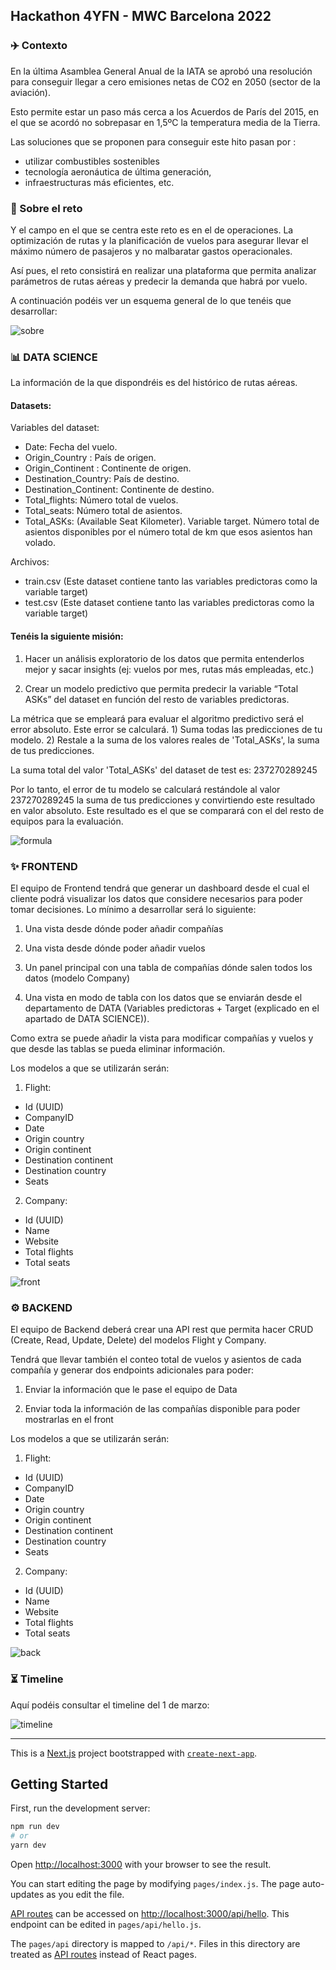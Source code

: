 ## Hackathon 4YFN - MWC Barcelona 2022

### ✈️ Contexto

En la última Asamblea General Anual de la IATA se aprobó una resolución para conseguir llegar a cero emisiones netas de CO2 en 2050 (sector de la aviación).

Esto permite estar un paso más cerca a los Acuerdos de París del 2015, en el que se acordó no sobrepasar en 1,5ºC la temperatura media de la Tierra.

Las soluciones que se proponen para conseguir este hito pasan por :

- utilizar combustibles sostenibles
- tecnología aeronáutica de última generación,
- infraestructuras más eficientes, etc.

### 🦾 Sobre el reto

Y el campo en el que se centra este reto es en el de operaciones. La optimización de rutas y la planificación de vuelos para asegurar llevar el máximo número de pasajeros y no malbaratar gastos operacionales.

Así pues, el reto consistirá en realizar una plataforma que permita analizar parámetros de rutas aéreas y predecir la demanda que habrá por vuelo.

A continuación podéis ver un esquema general de lo que tenéis que desarrollar:

![sobre](https://challenges-asset-files.s3.us-east-2.amazonaws.com/MWC+'22/Esquema+general.png)

### 📊 DATA SCIENCE

La información de la que dispondréis es del histórico de rutas aéreas.

#### Datasets:

Variables del dataset:

- Date: Fecha del vuelo.
- Origin_Country : País de origen.
- Origin_Continent : Continente de origen.
- Destination_Country: País de destino.
- Destination_Continent: Continente de destino.
- Total_flights: Número total de vuelos.
- Total_seats: Número total de asientos.
- Total_ASKs: (Available Seat Kilometer). Variable target. Número total de asientos disponibles por el número total de km que esos asientos han volado.

Archivos:

- train.csv (Este dataset contiene tanto las variables predictoras como la variable target)
- test.csv (Este dataset contiene tanto las variables predictoras como la variable target)

#### Tenéis la siguiente misión:

1. Hacer un análisis exploratorio de los datos que permita entenderlos mejor y sacar insights (ej: vuelos por mes, rutas más empleadas, etc.)

2. Crear un modelo predictivo que permita predecir la variable “Total ASKs” del dataset en función del resto de variables predictoras.

La métrica que se empleará para evaluar el algoritmo predictivo será el error absoluto. Este error se calculará. 1) Suma todas las predicciones de tu modelo. 2) Restale a la suma de los valores reales de 'Total_ASKs', la suma de tus predicciones.

La suma total del valor 'Total_ASKs' del dataset de test es: 237270289245

Por lo tanto, el error de tu modelo se calculará restándole al valor 237270289245 la suma de tus predicciones y convirtiendo este resultado en valor absoluto. Este resultado es el que se comparará con el del resto de equipos para la evaluación.

![formula](https://storage.googleapis.com/bairro-alto.appspot.com/Formula-1646519892030.webp)

### ✨ FRONTEND

El equipo de Frontend tendrá que generar un dashboard desde el cual el cliente podrá visualizar los datos que considere necesarios para poder tomar decisiones. Lo mínimo a desarrollar será lo siguiente:

1. Una vista desde dónde poder añadir compañías

2. Una vista desde dónde poder añadir vuelos

3. Un panel principal con una tabla de compañías dónde salen todos los datos (modelo Company)

4. Una vista en modo de tabla con los datos que se enviarán desde el departamento de DATA (Variables predictoras + Target (explicado en el apartado de DATA SCIENCE)).

Como extra se puede añadir la vista para modificar compañías y vuelos y que desde las tablas se pueda eliminar información.

Los modelos a que se utilizarán serán:

1. Flight:

- Id (UUID)
- CompanyID
- Date
- Origin country
- Origin continent
- Destination continent
- Destination country
- Seats

2. Company:

- Id (UUID)
- Name
- Website
- Total flights
- Total seats

![front](https://challenges-asset-files.s3.us-east-2.amazonaws.com/MWC+'22/Frontend.png)

### ⚙️ BACKEND

El equipo de Backend deberá crear una API rest que permita hacer CRUD (Create, Read, Update, Delete) del modelos Flight y Company.

Tendrá que llevar también el conteo total de vuelos y asientos de cada compañía y generar dos endpoints adicionales para poder:

1. Enviar la información que le pase el equipo de Data

2. Enviar toda la información de las compañías disponible para poder mostrarlas en el front

Los modelos a que se utilizarán serán:

1. Flight:

- Id (UUID)
- CompanyID
- Date
- Origin country
- Origin continent
- Destination continent
- Destination country
- Seats

2. Company:

- Id (UUID)
- Name
- Website
- Total flights
- Total seats

![back](https://challenges-asset-files.s3.us-east-2.amazonaws.com/MWC+'22/Backend.png)

### ⏳ Timeline

Aquí podéis consultar el timeline del 1 de marzo:

![timeline](https://challenges-asset-files.s3.us-east-2.amazonaws.com/MWC+'22/Timeline.png)

---

This is a [Next.js](https://nextjs.org/) project bootstrapped with [`create-next-app`](https://github.com/vercel/next.js/tree/canary/packages/create-next-app).

## Getting Started

First, run the development server:

```bash
npm run dev
# or
yarn dev
```

Open [http://localhost:3000](http://localhost:3000) with your browser to see the result.

You can start editing the page by modifying `pages/index.js`. The page auto-updates as you edit the file.

[API routes](https://nextjs.org/docs/api-routes/introduction) can be accessed on [http://localhost:3000/api/hello](http://localhost:3000/api/hello). This endpoint can be edited in `pages/api/hello.js`.

The `pages/api` directory is mapped to `/api/*`. Files in this directory are treated as [API routes](https://nextjs.org/docs/api-routes/introduction) instead of React pages.
